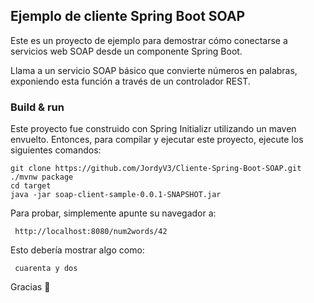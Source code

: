 ## Ejemplo de cliente Spring Boot SOAP

Este es un proyecto de ejemplo para demostrar cómo conectarse a servicios web SOAP desde un componente Spring Boot.

Llama a un servicio SOAP básico que convierte números en palabras, exponiendo esta función a través de un controlador REST.


### Build & run

Este proyecto fue construido con Spring Initializr utilizando un maven envuelto. Entonces, para compilar y ejecutar este proyecto, ejecute los siguientes comandos:

    git clone https://github.com/JordyV3/Cliente-Spring-Boot-SOAP.git
    ./mvnw package
    cd target
    java -jar soap-client-sample-0.0.1-SNAPSHOT.jar

Para probar, simplemente apunte su navegador a:

     http://localhost:8080/num2words/42

Esto debería mostrar algo como:

     cuarenta y dos

Gracias 🙂